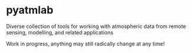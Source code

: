 pyatmlab
========

Diverse collection of tools for working with atmospheric data from remote sensing, modelling, and related applications

Work in progress, anything may still radically change at any time!
